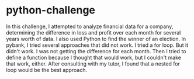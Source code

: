 # python-challenge

In this challenge, I attempted to analyze financial data for a company, determining the difference in loss and profit over each month for several years worth of data.
I also used Python to find the winner of an election.
In pybank, I tried several approaches that did not work. I tried a for loop. But it didn't work. I was not getting the difference for each month.
Then I tried to define a function because I thought that would work, but I couldn't make that work, either.
After consulting with my tutor, I found that a nested for loop would be the best approach.
